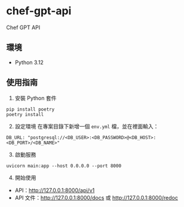 # chef-gpt-api

Chef GPT API

## 環境

- Python 3.12

## 使用指南

1. 安裝 Python 套件

```shell
pip install poetry
poetry install
```

2. 設定環境
   在專案目錄下新增一個 `env.yml` 檔，並在裡面輸入：

```
DB_URL: "postgresql://<DB_USER>:<DB_PASSWORD>@<DB_HOST>:<DB_PORT>/<DB_NAME>"
```

3. 啟動服務

```shell
uvicorn main:app --host 0.0.0.0 --port 8000
```

4. 開始使用

- API：http://127.0.0.1:8000/api/v1
- API 文件：http://127.0.0.1:8000/docs 或 http://127.0.0.1:8000/redoc
